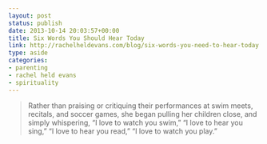 ```yaml
---
layout: post
status: publish
date: 2013-10-14 20:03:57+00:00
title: Six Words You Should Hear Today
link: http://rachelheldevans.com/blog/six-words-you-need-to-hear-today
type: aside
categories:
- parenting
- rachel held evans
- spirituality
---
```


> 

> 
> Rather than praising or critiquing their performances at swim meets, recitals, and soccer games, she began pulling her children close, and simply whispering, “I love to watch you swim,” “I love to hear you sing,” “I love to hear you read,” “I love to watch you play.”
> 
> 

